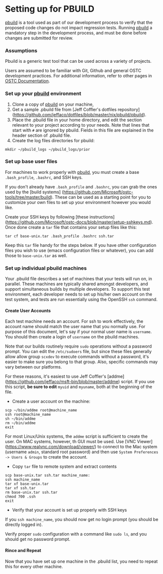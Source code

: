 # Setting up for PBUILD

[pbuild]: https://github.com/Microsoft/pbuild
[OMI]: https://github.com/Microsoft/omi
[OSTC Documentation]: https://github.com/Microsoft/ostc-docs

[pbuild][] is a tool used as part of our development process to
verify that the proposed code changes do not impact regression
tests.  Running [pbuild][] a mandatory step in the development
process, and must be done before changes are submitted for review.

### Assumptions

Pbuild is a generic test tool that can be used across a variety of
projects.

Users are assumed to be familiar with Git, Github and general OSTC
development practices. For additional information, refer to other
pages in [OSTC Documentation][].

### Set up your [pbuild][] environment

1. Clone a copy of [pbuild][] on your machine,
2. Get a sample .pbuild file from [Jeff Coffler's dotfiles repository]
(https://github.com/jeffaco/dotfiles/blob/master/nix/pbuild/pbuild).
3. Place the .pbuild file in your home directory, and edit the section
relevant to your project according to your needs. Note that lines that
start with `#` are ignored by pbuild. Fields in this file are explained
in the header section of .pbuild file.
4. Create the log files directories for pbuild:

```
mkdir ~/pbuild_logs ~/pbuild_logs/prior
```

### Set up base user files

For machines to work properly with [pbuild][], you must create a base
`.bash_profile`, `.bashrc`, and SSH keys.

If you don't already have `.bash_profile` and `.bashrc`, you can grab
the ones used by the [build systems]
(https://github.com/Microsoft/ostc-tools/tree/master/build). These can
be used as a starting point for you to customize your own files to set
up your environment however you would like.

Create your SSH keys by following [these instructions]
(https://github.com/Microsoft/ostc-docs/blob/master/setup-sshkeys.md).
Once done create a `tar` file that contains your setup files like this:

```
tar cf base-unix.tar .bash_profile .bashrc ssh.tar
```

Keep this `tar` file handy for the steps below. If you have other
configuration files you wish to use (emacs configuration files or
whatever), you can add those to `base-unix.tar` as well.
	
### Set up individual pbuild machines

Your .pbuild file describes a set of machines that your tests will run
on, in parallel. These machines are typically shared amongst
developers, and support simultaneous builds by multiple developers.
To support this test environment, each developer needs to set up
his/her own account on the test system, and tests are run essentially
using the OpenSSH `ssh` command.

#### Create User Accounts

Each test machine needs an account. For ssh to work effectively, the
account name should match the user name that you normally use.  For
purpose of this document, let's say if your normal user name is
`username`. You should then create a login of `username` on the pbuild
machines.

Note that our builds routinely require `sudo` operations without a
password prompt. You can edit the `/etc/sudoers` file, but since these
files generally allow allow group `scxdev` to execute commands without
a password, it's easier to make sure you belong to that group. Also,
specific commands may vary between our platforms.

For these reasons, it's easiest to use Jeff Coffler's [addme]
(https://github.com/jeffaco/msft-bin/blob/master/addme) script. If you
use this script, **be sure to edit** `myuid` and `myuname`, both at the
beginning of the file.

- Create a user account on the machine:

```
scp ~/bin/addme root@machine_name
ssh root@machine_name
sh ~/bin/addme
rm ~/bin/addme
exit
```

For most Linux/Unix systems, the `addme` script is sufficient to create
the user. On MAC systems, however, th GUI must be used. Use [VNC Viewer]
(https://www.realvnc.com/download/viewer/) to connect to the Mac system
(username `admin`, standard root password) and then use
`System Preferences -> Users & Groups` to create the account.

- Copy `tar` file to remote system and extract contents

```
scp base-unix.tar ssh.tar machine_name:
ssh machine_name
tar xf base-unix.tar
tar xf ssh.tar
rm base-unix.tar ssh.tar
chmod 700 .ssh
exit
```

- Verify that your account is set up properly with SSH keys

If you `ssh machine_name`, you should now get no login prompt (you should
be directly logged in).

Verify proper `sudo` configuration with a command like `sudo ls`, and you
should get no password prompt.

#### Rince and Repeat

Now that you have set up one machine in the .pbuild list, you need to
repeat this for every other machine.
